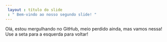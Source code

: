 ```yaml
---
 layout : título do slide
 : " Bem-vindo ao nosso segundo slide! "
---
```

Olá, estou mergulhando no GitHub, meio perdido ainda, mas vamos nessa!
Use a seta para a esquerda para voltar!
